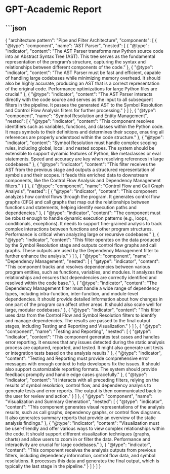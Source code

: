 # GPT-Academic Report
## ```json
{
  "architecture pattern": "Pipe and Filter Architecture",
  "components": [
    {
      "@type": "component",
      "name": "AST Parser",
      "nested": [
        {
          "@type": "indicator",
          "content": "The AST Parser transforms raw Python source code into an Abstract Syntax Tree (AST). This tree serves as the fundamental representation of the program’s structure, capturing the syntax and relationships between different components of the code."
        },
        {
          "@type": "indicator",
          "content": "The AST Parser must be fast and efficient, capable of handling large codebases while minimizing memory overhead. It should also be highly accurate, producing an AST that is a correct representation of the original code. Performance optimizations for large Python files are crucial."
        },
        {
          "@type": "indicator",
          "content": "The AST Parser interacts directly with the code source and serves as the input to all subsequent filters in the pipeline. It passes the generated AST to the Symbol Resolution and Control Flow Analysis filters for further processing."
        }
      ]
    },
    {
      "@type": "component",
      "name": "Symbol Resolution and Entity Management",
      "nested": [
        {
          "@type": "indicator",
          "content": "This component resolves identifiers such as variables, functions, and classes within the Python code. It maps symbols to their definitions and determines their scope, ensuring all references are properly understood within the code structure."
        },
        {
          "@type": "indicator",
          "content": "Symbol Resolution must handle complex scoping rules, including global, local, and nested scopes. The system should be extensible to support dynamic features of Python, like metaclasses or eval statements. Speed and accuracy are key when resolving references in large codebases."
        },
        {
          "@type": "indicator",
          "content": "This filter receives the AST from the previous stage and outputs a structured representation of symbols and their scopes. It feeds this enriched data to downstream components, like the Control Flow Analysis and Dependency Management filters."
        }
      ]
    },
    {
      "@type": "component",
      "name": "Control Flow and Call Graph Analysis",
      "nested": [
        {
          "@type": "indicator",
          "content": "This component analyzes how control flows through the program. It generates control flow graphs (CFG) and call graphs that map out the relationships between functions and statements, helping identify execution paths and dependencies."
        },
        {
          "@type": "indicator",
          "content": "The component must be robust enough to handle dynamic execution patterns (e.g., loops, conditionals, exceptions). It needs to support fine-grained analysis to track complex interactions between functions and other program structures. Performance is critical when analyzing large or recursive codebases."
        },
        {
          "@type": "indicator",
          "content": "This filter operates on the data produced by the Symbol Resolution stage and outputs control flow graphs and call graphs. These outputs are used by the Dependency Management filter to further enhance the analysis."
        }
      ]
    },
    {
      "@type": "component",
      "name": "Dependency Management",
      "nested": [
        {
          "@type": "indicator",
          "content": "This component tracks and resolves dependencies between various program entities, such as functions, variables, and modules. It analyzes the relationships and ensures that dependencies are correctly identified and resolved within the code base."
        },
        {
          "@type": "indicator",
          "content": "The Dependency Management filter must handle a wide range of dependency types, including intra-function, inter-function, and module-level dependencies. It should provide detailed information about how changes in one part of the program can affect other areas. It should also scale well for large, modular codebases."
        },
        {
          "@type": "indicator",
          "content": "This filter uses data from the Control Flow and Symbol Resolution filters to identify and manage dependencies. The results are passed to the final output stages, including Testing and Reporting and Visualization."
        }
      ]
    },
    {
      "@type": "component",
      "name": "Testing and Reporting",
      "nested": [
        {
          "@type": "indicator",
          "content": "This component generates test cases and handles error reporting. It ensures that any issues detected during the static analysis process are captured, reported, and tested. It might also generate unit tests or integration tests based on the analysis results."
        },
        {
          "@type": "indicator",
          "content": "Testing and Reporting must provide comprehensive error messages with enough context to help developers fix the issues. It should also support customizable reporting formats. The system should provide feedback promptly and handle edge cases gracefully."
        },
        {
          "@type": "indicator",
          "content": "It interacts with all preceding filters, relying on the results of symbol resolution, control flow, and dependency analysis to generate tests and error reports. The output is then communicated back to the user for review and action."
        }
      ]
    },
    {
      "@type": "component",
      "name": "Visualization and Summary Generation",
      "nested": [
        {
          "@type": "indicator",
          "content": "This component generates visual representations of the analysis results, such as call graphs, dependency graphs, or control flow diagrams. It also generates summary reports that provide an overview of the static analysis findings."
        },
        {
          "@type": "indicator",
          "content": "Visualization must be user-friendly and offer various ways to view complex relationships within the code. It should support different visualization techniques (graphs, charts) and allow users to zoom in or filter the data. Performance and interactivity are crucial for large codebases."
        },
        {
          "@type": "indicator",
          "content": "This component receives the analysis outputs from previous filters, including dependency information, control flow data, and symbol resolutions. It processes this data and generates the final output, which is typically the last stage in the pipeline."
        }
      ]
    }
  ]
}
```

